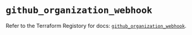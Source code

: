# `github_organization_webhook`

Refer to the Terraform Registory for docs: [`github_organization_webhook`](https://registry.terraform.io/providers/integrations/github/5.32.0/docs/resources/organization_webhook).
